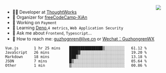 <img align="right" src="https://github-readme-stats.vercel.app/api?username=guzhongren&show_icons=true&icon_color=805AD5&text_color=000&bg_color=ffffff&hide_title=true" />

- 👨‍💻  Developer at [ThoughtWorks](https://thoughtworks.com)
- 🏢 Organizer for [freeCodeCamp-XiAn](https://github.com/orgs/freeCodeCamp-XiAn)
- 🔭 Working on `Payment`
- 🌱 Learning [Deno](https://deno.land/),`4 metrics`,  `Web Application Security`
- 💬 Ask me about `Frontend`, `Typescript`...
- 🔎 How to reach me: [guzhognren@live.cn](guzhognren@live.cn) or [Wechat：GuzhongrenWX]()

<!--START_SECTION:waka-->
```text
Vue.js       1 hr 25 mins    ███████████████▒░░░░░░░░░   61.12 % 
JavaScript   26 mins         ████▓░░░░░░░░░░░░░░░░░░░░   19.20 % 
Markdown     18 mins         ███▒░░░░░░░░░░░░░░░░░░░░░   13.18 % 
JSON         7 mins          █▒░░░░░░░░░░░░░░░░░░░░░░░   05.64 % 
Other        1 min           ▒░░░░░░░░░░░░░░░░░░░░░░░░   00.86 % 
```
<!--END_SECTION:waka-->

